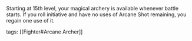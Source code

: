 Starting at 15th level, your magical archery is available whenever battle starts. If you roll initiative and have no uses of Arcane Shot remaining, you regain one use of it.

tags: [[Fighter#Arcane Archer]]